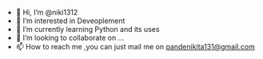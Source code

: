 - 👋 Hi, I’m @niki1312
- 👀 I’m interested in Deveoplement
- 🌱 I’m currently learning Python and its uses
- 💞️ I’m looking to collaborate on ...
- 📫 How to reach me ,you can just mail me on pandenikita131@gmail.com

<!---
niki1312/niki1312 is a ✨ special ✨ repository because its `README.md` (this file) appears on your GitHub profile.
You can click the Preview link to take a look at your changes.
--->
